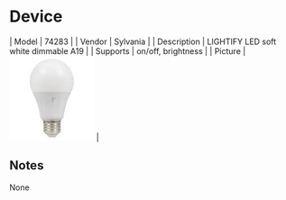 
# Device

| Model | 74283  |
| Vendor  | Sylvania  |
| Description | LIGHTIFY LED soft white dimmable A19 |
| Supports | on/off, brightness |
| Picture | ![../images/devices/74283.jpg](../images/devices/74283.jpg) |

## Notes

None
